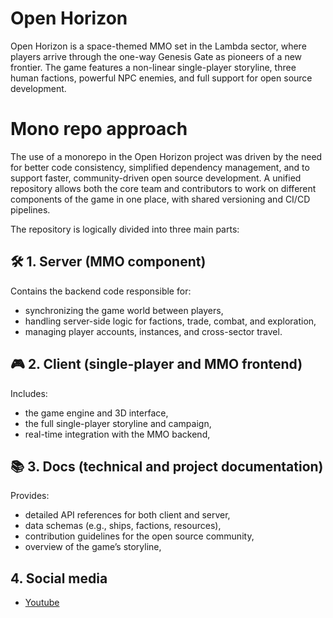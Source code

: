 # Open Horizon
Open Horizon is a space-themed MMO set in the Lambda sector, where players arrive through the one-way Genesis Gate as pioneers of a new frontier. The game features a non-linear single-player storyline, three human factions, powerful NPC enemies, and full support for open source development.

# Mono repo approach
The use of a monorepo in the Open Horizon project was driven by the need for better code consistency, simplified dependency management, and to support faster, community-driven open source development. A unified repository allows both the core team and contributors to work on different components of the game in one place, with shared versioning and CI/CD pipelines.

The repository is logically divided into three main parts:

## 🛠️ 1. Server (MMO component)
Contains the backend code responsible for:
- synchronizing the game world between players,
- handling server-side logic for factions, trade, combat, and exploration,
- managing player accounts, instances, and cross-sector travel.

## 🎮 2. Client (single-player and MMO frontend)
Includes:
- the game engine and 3D interface,
- the full single-player storyline and campaign,
- real-time integration with the MMO backend,

## 📚 3. Docs (technical and project documentation)
Provides:
- detailed API references for both client and server,
- data schemas (e.g., ships, factions, resources),
- contribution guidelines for the open source community,
- overview of the game’s storyline,

## 4. Social media
- [Youtube](https://www.youtube.com/@OpenHorizon-u6p)
